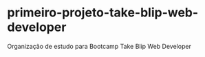 # primeiro-projeto-take-blip-web-developer
Organização de estudo para Bootcamp Take Blip Web Developer
